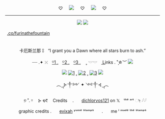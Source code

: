 <div align="center">
  
⠀

♡⠀⠀![](https://64.media.tumblr.com/dbc3bb610876fd76cc63f24b9aa3ce36/3cf57464da3c3279-2f/s400x600/8fb8cc874ef423a1f5bfcb5e4a55acc39a86560b.pnj)⠀⠀♡⠀⠀![](https://64.media.tumblr.com/dd61891a5737d894b41dbda9e9ca2f7c/3cf57464da3c3279-f2/s400x600/1d33016902b9010518e4d52ae56cb09f1bffa97a.pnj)⠀⠀♡

---

![](https://64.media.tumblr.com/d05a070016c8d046c570f1fd9384b779/081686e8d961337c-41/s250x400/5ca9c573976a34ac19df23b94ea6105841b6a62c.pnj) ![](https://64.media.tumblr.com/1da0a3ad734ad8f5e8f43e01c95e3905/081686e8d961337c-53/s250x400/1b02ebcc9638f117290503e77d28b1c26077637e.pnj)

[.co/furinathefountain](https://rentry.co/FurinaTheFountain)ㅤㅤ ㅤㅤ ㅤㅤ ㅤㅤ ㅤㅤ ㅤㅤ ㅤㅤ ㅤㅤ ㅤㅤ ㅤㅤ ㅤㅤ ㅤㅤ ㅤㅤ ㅤㅤ ㅤ

卡厄斯兰那 𓃊ㅤ“I grant you a Dawn where all stars burn to ash.”

┈┈ .✦ 𓏴ㅤ[ᴼ1 𓈒](https://furinathefountain.straw.page/)ㅤ[ᴼ2 𓈒](https://pronouns.cc/@FurinaTheFountain)ㅤ[ᴼ3 𓈒](https://furinathefountain.atabook.org/)ㅤ ˳ 𓎟𓎟ㅤ L͟i͟nks  .    ˚̣̣̣☆︶  ![](https://64.media.tumblr.com/73383040cc6d792bb5c388bfed583a9b/081686e8d961337c-67/s75x75_c1/f4cfd24b51b59a8fa1864d1f52857c16b3411ffe.webp)


![](https://64.media.tumblr.com/cc3ff266f483c5a7f45e730c008012ca/081686e8d961337c-05/s75x75_c1/232b0d8922388587bbdeaff1f21ebab539fb0a6f.webp) [![1](https://64.media.tumblr.com/63da2be9792f54be1a7cc71e47818bd0/828870b2d99689c2-b1/s75x75_c1/72514a3f363f3701c3bb830c89ce5d3a555aa3cf.pnj)](https://rentry.co/linkrose) ˳ [![2](https://64.media.tumblr.com/e15cdc53fe9810a04873f876f09a57e9/828870b2d99689c2-db/s75x75_c1/703fb8a8389c30b88b84ce08b67049e8891c9c70.pnj)](https://rentry.co/Rose1kins) ˳ [![3](https://64.media.tumblr.com/022a22573d89c8013404b4fcb91ab53f/828870b2d99689c2-53/s75x75_c1/dfaa245137fc6a286a52aad01fdd3d65574bdda9.pnj)](https://rentry.co/byiInts) ![](https://64.media.tumblr.com/7631269534214a041029ecbca648b216/081686e8d961337c-ac/s75x75_c1/8b12a48121e7f6fda02ac6a8780dc3423f42f927.gifv)

︵‿̩͙⊱༒︎༻ ✦ ༺༒︎⊰‿̩͙︵

ㅤ
୭ ˚. ᵎᵎ ㅤ⊱ ໑᱖ㅤ Credits ㅤ.ㅤㅤ[dichlorvos121](https://x.com/dichlorvos121) on 𝕏ㅤᵗʰᵉ ᵃʳᵗ ೀ 𓆪𓆪

graphic credits .ㅤㅤ[evixah](https://www.tumblr.com/evixah/796606449011851264?source=share) ʸᵘᵐᵉ ˢᵗᵃᵐᵖˢㅤㅤ.ㅤㅤme ⁱ ᵐᵃᵈᵉ ᵗʰᵉ ˢᵗᵃᵐᵖˢ

⠀
